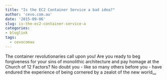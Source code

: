 ```yaml
---
title: "Is the EC2 Container Service a bad idea?"
author: 'cevo.com.au'
date: '2015-09-06'
slug: is-the-ec2-container-service-a
categories:
- bloglink
tags:
  - cevocomau
---
```


The container revolutionaries call upon you! Are you ready to beg forgiveness for your sins of monolithic architecture and pay homage at the Church of 12 Factors? No doubt you - like so many others before you - have endured the experience of being cornered by a zealot of the new world[... <i class="fas fa-external-link-alt"></i>](https://cevo.com.au/devops/2015/09/06/is-the-ec2-container-service-a-bad-idea.html)

